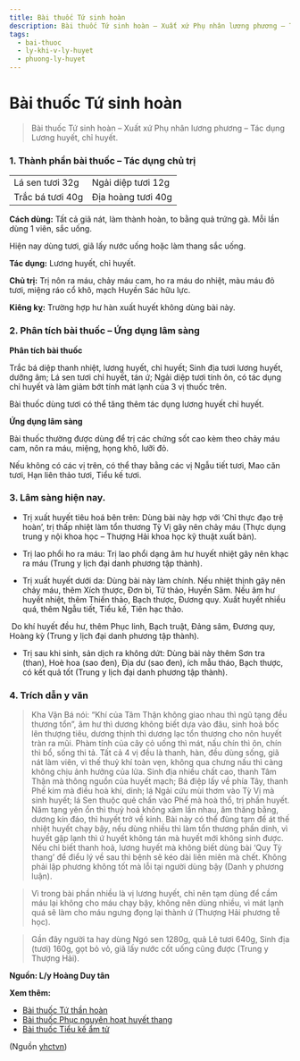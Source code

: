 ```yaml
---
title: Bài thuốc Tứ sinh hoàn
description: Bài thuốc Tứ sinh hoàn – Xuất xứ Phụ nhân lương phương – Tác dụng Lương huyết, chỉ huyết.
tags:
  - bai-thuoc
  - ly-khi-v-ly-huyet
  - phuong-ly-huyet
---
```


# Bài thuốc Tứ sinh hoàn 

> Bài thuốc Tứ sinh hoàn – Xuất xứ Phụ nhân lương phương – Tác dụng Lương huyết, chỉ huyết.

### 1. Thành phần bài thuốc – Tác dụng chủ trị

|  |  |
| --- | --- |
| Lá sen tươi 32g | Ngải diệp tươi 12g |
| Trắc bá tươi 40g | Địa hoàng tươi 40g |

**Cách dùng:** Tất cả giã nát, làm thành hoàn, to bằng quả trứng gà. Mỗi lần dùng 1 viên, sắc uống.

Hiện nay dùng tươi, giã lấy nước uống hoặc làm thang sắc uống.

**Tác dụng:** Lương huyết, chỉ huyết. 

**Chủ trị:** Trị nôn ra máu, chảy máu cam, ho ra máu do nhiệt, màu máu đỏ tươi, miệng ráo cổ khô, mạch Huyền Sác hữu lực.

**Kiêng kỵ:** Trường hợp hư hàn xuất huyết không dùng bài này.

### 2. Phân tích bài thuốc – Ứng dụng lâm sàng

**Phân tích bài thuốc**

Trắc bá diệp thanh nhiệt, lương huyết, chỉ huyết; Sinh địa tươi lương huyết, dưỡng âm; Lá sen tươi chỉ huyết, tán ứ; Ngải diệp tươi tính ôn, có tác dụng chỉ huyết và làm giảm bớt tính mát lạnh của 3 vị thuốc trên.

Bài thuốc dùng tươi có thể tăng thêm tác dụng lương huyết chỉ huyết.

**Ứng dụng lâm sàng**

Bài thuốc thường được dùng để trị các chứng sốt cao kèm theo chảy máu cam, nôn ra máu, miệng, họng khô, lưỡi đỏ.

Nếu không có các vị trên, có thể thay bằng các vị Ngẫu tiết tươi, Mao căn tươi, Hạn liên thảo tươi, Tiểu kế tươi.

### 3. Lâm sàng hiện nay.

+ Trị xuất huyết tiêu hoá bên trên: Dùng bài này hợp với ‘Chỉ thực đạo trệ hoàn’, trị thấp nhiệt làm tổn thương Tỳ Vị gây nên chảy máu (Thực dụng trung y nội khoa học – Thượng Hải khoa học kỹ thuật xuất bản).

+ Trị lao phổi ho ra máu: Trị lao phổi dạng âm hư huyết nhiệt gây nên khạc ra máu (Trung y lịch đại danh phương tập thành).

+ Trị xuất huyết dưới da: Dùng bài này làm chính. Nếu nhiệt thịnh gây nên chảy máu, thêm Xích thược, Đơn bì, Tử thảo, Huyền Sâm. Nếu âm hư huyết nhiệt, thêm Thiến thảo, Bạch thược, Đương quy. Xuất huyết nhiều quá, thêm Ngẫu tiết, Tiểu kế, Tiên hạc thảo.

 Do khí huyết đều hư, thêm Phục linh, Bạch truật, Đảng sâm, Đương quy, Hoàng kỳ (Trung y lịch đại danh phương tập thành).

+ Trị sau khi sinh, sản dịch ra không dứt: Dùng bài này thêm Sơn tra (than), Hoè hoa (sao đen), Địa dư (sao đen), ích mẫu tháo, Bạch thược, có kết quả tốt (Trung y lịch đại danh phương tập thành).

### 4. Trích dẫn y văn

> Kha Vận Bá nói: “Khí của Tâm Thận không giao nhau thì ngũ tạng đều thương tổn”, âm hư thì dương không biết dựa vào đâu, sinh hoả bốc lên thượng tiêu, dương thịnh thì dương lạc tổn thương cho nôn huyết tràn ra mũi. Phàm tính của cây cỏ uống thì mát, nấu chín thì ôn, chín thì bổ, sống thi tả. Tất cả 4 vị đều là thanh, hàn, đều dùng sống, giã nát làm viên, vì thế thuỷ khí toàn vẹn, không qua chưng nấu thì càng không chịu ảnh hưởng của lửa. Sinh địa nhiều chất cao, thanh Tâm Thận mà thông nguồn của huyết mạch; Bá điệp lấy về phía Tây, thanh Phế kim mà điều hoà khí, dinh; lá Ngải cứu mùi thơm vào Tỳ Vị mà sinh huyết; lá Sen thuộc quẻ chấn vào Phế mà hoà thổ, trị phần huyết. Năm tạng yên ổn thì thuỷ hoả không xâm lấn nhau, âm thăng bằng, dương kín đáo, thì huyết trở về kinh. Bài này có thể đùng tạm để át thế nhiệt huyết chạy bậy, nếu dùng nhiều thì làm tổn thương phần dinh, vì huyết gặp lạnh thì ứ huyết không tán mà huyết mới không sinh được. Nếu chỉ biết thanh hoả, lương huyết mà không biết dùng bài ‘Quy Tỳ thang’ để điểu lý về sau thì bệnh sẽ kéo dài liên miên mà chết. Không phải lập phương không tốt mà lỗi tại người dùng bậy (Danh y phương luận).

> Vì trong bài phần nhiều là vị lương huyết, chỉ nên tạm dùng để cầm máu lại không cho máu chạy bậy, không nên dùng nhiều, vì mát lạnh quá sẽ làm cho máu ngưng đọng lại thành ứ (Thượng Hải phương tễ học).

> Gần đây người ta hay dùng Ngó sen 1280g, quả Lê tươi 640g, Sinh địa (tươi) 160g, gọt bỏ vỏ, giã lấy nước cốt uống cũng được (Trung y Thượng Hải).

**Nguồn: L/y Hoàng Duy tân**

**Xem thêm:**

* [Bài thuốc Tứ thần hoàn](/yhctvn/bai-thuoc-tu-than-hoan/)
* [Bài thuốc Phục nguyên hoạt huyết thang](/yhctvn/bai-thuoc-phuc-nguyen-hoat-huyet-thang/)
* [Bài thuốc Tiểu kế ẩm tử](/yhctvn/bai-thuoc-tieu-ke-am-tu/)

(Nguồn <a href="https://yhctvn.com/bai-thuoc-tu-sinh-hoan/" target="_blank">yhctvn</a>)
